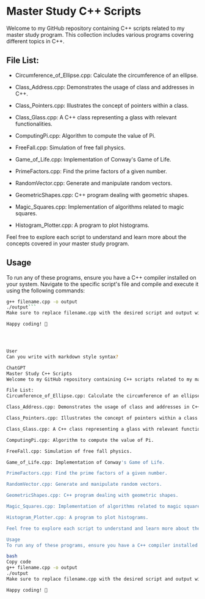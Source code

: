 # Master Study C++ Scripts
Welcome to my GitHub repository containing C++ scripts related to my master study program. This collection includes various programs covering different topics in C++.

## File List:
- Circumference_of_Ellipse.cpp: Calculate the circumference of an ellipse.

- Class_Address.cpp: Demonstrates the usage of class and addresses in C++.

- Class_Pointers.cpp: Illustrates the concept of pointers within a class.

- Class_Glass.cpp: A C++ class representing a glass with relevant functionalities.

- ComputingPi.cpp: Algorithm to compute the value of Pi.

- FreeFall.cpp: Simulation of free fall physics.

- Game_of_Life.cpp: Implementation of Conway's Game of Life.

- PrimeFactors.cpp: Find the prime factors of a given number.

- RandomVector.cpp: Generate and manipulate random vectors.

- GeometricShapes.cpp: C++ program dealing with geometric shapes.

- Magic_Squares.cpp: Implementation of algorithms related to magic squares.

- Histogram_Plotter.cpp: A program to plot histograms.

Feel free to explore each script to understand and learn more about the concepts covered in your master study program.

## Usage

To run any of these programs, ensure you have a C++ compiler installed on your system. Navigate to the specific script's file and compile and execute it using the following commands:

```bash
g++ filename.cpp -o output
./output```
Make sure to replace filename.cpp with the desired script and output with a chosen executable name.

Happy coding! 🚀




User
Can you write with markdown style syntax?

ChatGPT
Master Study C++ Scripts
Welcome to my GitHub repository containing C++ scripts related to my master study program. This collection includes various programs covering different topics in C++.

File List:
Circumference_of_Ellipse.cpp: Calculate the circumference of an ellipse.

Class_Address.cpp: Demonstrates the usage of class and addresses in C++.

Class_Pointers.cpp: Illustrates the concept of pointers within a class.

Class_Glass.cpp: A C++ class representing a glass with relevant functionalities.

ComputingPi.cpp: Algorithm to compute the value of Pi.

FreeFall.cpp: Simulation of free fall physics.

Game_of_Life.cpp: Implementation of Conway's Game of Life.

PrimeFactors.cpp: Find the prime factors of a given number.

RandomVector.cpp: Generate and manipulate random vectors.

GeometricShapes.cpp: C++ program dealing with geometric shapes.

Magic_Squares.cpp: Implementation of algorithms related to magic squares.

Histogram_Plotter.cpp: A program to plot histograms.

Feel free to explore each script to understand and learn more about the concepts covered in your master study program.

Usage
To run any of these programs, ensure you have a C++ compiler installed on your system. Navigate to the specific script's file and compile and execute it using the following commands:

bash
Copy code
g++ filename.cpp -o output
./output
Make sure to replace filename.cpp with the desired script and output with a chosen executable name.

Happy coding! 🚀